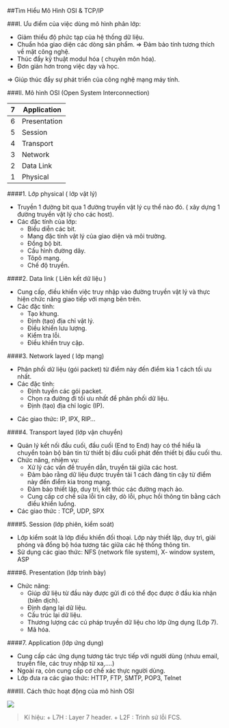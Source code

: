 ##Tìm Hiểu Mô Hình OSI & TCP/IP

###I. Ưu điểm của việc dùng mô hình phân lớp:
* Giảm thiểu độ phức tạp của hệ thống dữ liệu.
* Chuẩn hóa giao diện các dòng sản phẩm.
=> Đảm bảo tính tương thích về mặt công nghệ.
* Thúc đẩy kỹ thuật modul hóa ( chuyên môn hóa).
* Đơn giản hơn trong việc dạy và học.

=> Giúp thúc đẩy sự phát triển của công nghệ mạng máy tính.

###II. Mô hình OSI (Open System Interconnection)

|7| Application|
|---|---------------|
|6| Presentation|
|5|Session|
|4|Transport|
|3|Network|
|2|Data Link|
|1|Physical|

####1. Lớp physical ( lớp vật lý)
- Truyền 1 đường bit qua 1 đường truyền vật lý cụ thể nào đó. ( xây dựng 1 đường truyền vật lý cho các host).
- Các đặc tính của lớp:
	+ Biểu diễn các bit.
	+ Mang đặc tính vật lý của giao diện và môi trường.
	+ Đồng bộ bit.
	+ Cấu hình đường dây.
	+ Tôpô mạng.
	+ Chế độ truyền.
	
####2. Data link ( Liên kết dữ liệu )
- Cung cấp, điều khiển việc truy nhập vào đường truyền vật lý và thực hiện chức năng giao tiếp với mạng bên trên.
- Các đặc tính:
	+ Tạo khung.
	+ Định (tạo) địa chỉ vật lý.
	+ Điều khiển lưu lượng.
	+ Kiểm tra lỗi.
	+ Điều khiển truy cập.
	
####3. Network layed ( lớp mạng)

* Phân phối dữ liệu (gói packet) từ điểm này đến điểm kia 1 cách tối ưu nhất.
* Các đặc tính:
	+ Định tuyến các gói packet.
	+ Chọn ra đường đi tối ưu nhất để phân phối dữ liệu.
	+ Định (tạo) địa chỉ logic (IP).
-	Các giao thức: IP, IPX, RIP…

####4. Transport layed (lớp vận chuyển)
- Quản lý kết nối đầu cuối, đầu cuối (End to End) hay có thể hiểu là chuyển toàn bộ bản tin từ thiết bị đầu cuối phát đến thiết bị đầu cuối thu.
- Chức năng, nhiệm vụ:
	+ Xử lý các vấn đề truyền dẫn, truyền tải giữa các host.
	+ Đảm bảo rằng dữ liệu được truyền tải 1 cách đáng tin cậy từ điểm này đến điểm kia trong mạng.
	+ Đảm bảo thiết lập, duy trì, kết thúc các đường mạch ảo.
	+ Cung cấp cơ chế sửa lỗi tin cậy, dò lỗi, phục hồi thông tin bằng cách điều khiển luồng.
-	Các giao thức : TCP, UDP, SPX

####5. Session (lớp phiên, kiểm soát)
- Lớp kiểm soát là lớp điều khiển đối thoại. Lớp này thiết lập, duy trì, giải phóng và đồng bộ hóa tương tác giữa các hệ thống thông tin.
- Sử dụng các giao thức: NFS (network file system), X- window system, ASP

####6. Presentation (lớp trình bày)

* Chức năng:
	+ Giúp dữ liệu từ đầu này được gửi đi có thể đọc được ở đầu kia nhận (biên dịch).
	+ Định dạng lại dữ liệu.
	+ Cấu trúc lại dữ liệu. 
	+ Thương lượng các cú pháp truyền dữ liệu cho lớp ững dụng (Lớp 7).
	+ Mã hóa.
	
####7. Application (lớp ứng dụng)
- Cung cấp các ứng dụng tương tác trực tiếp với người dùng (nhưu email, truyền file, các truy nhập từ xa,….)
- Ngoài ra, còn cung cấp cơ chế xác thực người dùng.
- Lớp đưa ra các giao thức: HTTP, FTP, SMTP, POP3, Telnet

###III. Cách thức hoạt động của mô hình OSI

![](http://imgur.com/FBSmUfw.png)

>Kí hiệu: + L7H : Layer 7 header.
		      + L2F : Trình sử lỗi FCS.
